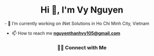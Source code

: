 
<h1 align="center">Hi 👋, I'm Vy Nguyen</h1>
- 🔭 I’m currently working on iNet Solutions in Ho Chi Minh City, Vietnam

- 📫 How to reach me **nguyenthanhvy105@gmail.com**

<h3 align="center"> 🤝🏻 Connect with Me </h3>
